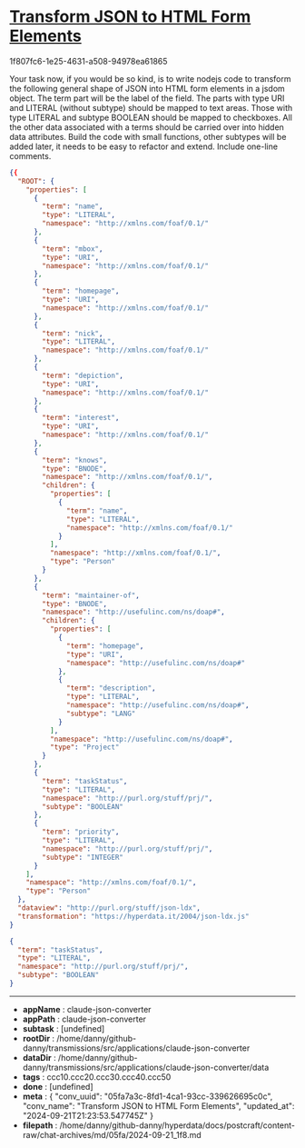 # [Transform JSON to HTML Form Elements](https://claude.ai/chat/05fa7a3c-8fd1-4ca1-93cc-339626695c0c)

1f807fc6-1e25-4631-a508-94978ea61865

Your task now, if you would be so kind, is to write nodejs code to transform the following general shape of JSON into HTML form elements in a jsdom object. The term part will be the label of the field. The parts with type URI and LITERAL (without subtype) should be mapped to text areas. Those with type LITERAL and subtype BOOLEAN should be mapped to checkboxes. All the other data associated with a terms should be carried over into hidden data attributes. Build the code with small functions, other subtypes will be added later, it needs to be easy to refactor and extend. Include one-line comments.

```json
{{
  "ROOT": {
    "properties": [
      {
        "term": "name",
        "type": "LITERAL",
        "namespace": "http://xmlns.com/foaf/0.1/"
      },
      {
        "term": "mbox",
        "type": "URI",
        "namespace": "http://xmlns.com/foaf/0.1/"
      },
      {
        "term": "homepage",
        "type": "URI",
        "namespace": "http://xmlns.com/foaf/0.1/"
      },
      {
        "term": "nick",
        "type": "LITERAL",
        "namespace": "http://xmlns.com/foaf/0.1/"
      },
      {
        "term": "depiction",
        "type": "URI",
        "namespace": "http://xmlns.com/foaf/0.1/"
      },
      {
        "term": "interest",
        "type": "URI",
        "namespace": "http://xmlns.com/foaf/0.1/"
      },
      {
        "term": "knows",
        "type": "BNODE",
        "namespace": "http://xmlns.com/foaf/0.1/",
        "children": {
          "properties": [
            {
              "term": "name",
              "type": "LITERAL",
              "namespace": "http://xmlns.com/foaf/0.1/"
            }
          ],
          "namespace": "http://xmlns.com/foaf/0.1/",
          "type": "Person"
        }
      },
      {
        "term": "maintainer-of",
        "type": "BNODE",
        "namespace": "http://usefulinc.com/ns/doap#",
        "children": {
          "properties": [
            {
              "term": "homepage",
              "type": "URI",
              "namespace": "http://usefulinc.com/ns/doap#"
            },
            {
              "term": "description",
              "type": "LITERAL",
              "namespace": "http://usefulinc.com/ns/doap#",
              "subtype": "LANG"
            }
          ],
          "namespace": "http://usefulinc.com/ns/doap#",
          "type": "Project"
        }
      },
      {
        "term": "taskStatus",
        "type": "LITERAL",
        "namespace": "http://purl.org/stuff/prj/",
        "subtype": "BOOLEAN"
      },
      {
        "term": "priority",
        "type": "LITERAL",
        "namespace": "http://purl.org/stuff/prj/",
        "subtype": "INTEGER"
      }
    ],
    "namespace": "http://xmlns.com/foaf/0.1/",
    "type": "Person"
  },
  "dataview": "http://purl.org/stuff/json-ldx",
  "transformation": "https://hyperdata.it/2004/json-ldx.js"
}
```

```json
{
  "term": "taskStatus",
  "type": "LITERAL",
  "namespace": "http://purl.org/stuff/prj/",
  "subtype": "BOOLEAN"
}
```

---

* **appName** : claude-json-converter
* **appPath** : claude-json-converter
* **subtask** : [undefined]
* **rootDir** : /home/danny/github-danny/transmissions/src/applications/claude-json-converter
* **dataDir** : /home/danny/github-danny/transmissions/src/applications/claude-json-converter/data
* **tags** : ccc10.ccc20.ccc30.ccc40.ccc50
* **done** : [undefined]
* **meta** : {
  "conv_uuid": "05fa7a3c-8fd1-4ca1-93cc-339626695c0c",
  "conv_name": "Transform JSON to HTML Form Elements",
  "updated_at": "2024-09-21T21:23:53.547745Z"
}
* **filepath** : /home/danny/github-danny/hyperdata/docs/postcraft/content-raw/chat-archives/md/05fa/2024-09-21_1f8.md